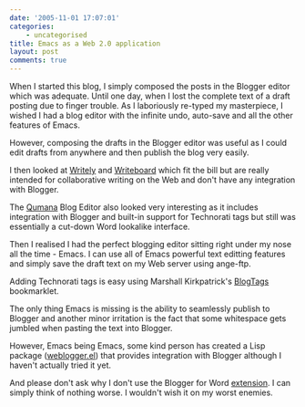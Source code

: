 ```yaml
---
date: '2005-11-01 17:07:01'
categories:
    - uncategorised
title: Emacs as a Web 2.0 application
layout: post
comments: true
---
```

When I started this blog, I simply composed the posts in the Blogger
editor which was adequate. Until one day, when I lost the complete text
of a draft posting due to finger trouble. As I laboriously re-typed my
masterpiece, I wished I had a blog editor with the infinite undo,
auto-save and all the other features of Emacs.

However, composing the drafts in the Blogger editor was useful as I
could edit drafts from anywhere and then publish the blog very easily.

I then looked at [Writely](http://www.writely.com/) and
[Writeboard](http://www.writeboard.com/) which fit the bill but are
really intended for collaborative writing on the Web and don't have any
integration with Blogger.

The [Qumana](http://www.qumana.com/) Blog Editor also looked very
interesting as it includes integration with Blogger and built-in support
for Technorati tags but still was essentially a cut-down Word lookalike
interface.

Then I realised I had the perfect blogging editor sitting right under my
nose all the time - Emacs. I can use all of Emacs powerful text editting
features and simply save the draft text on my Web server using ange-ftp.

Adding Technorati tags is easy using Marshall Kirkpatrick's
[BlogTags](http://marshallk.com/technorati-tag-troubleshooting)
bookmarklet.

The only thing Emacs is missing is the ability to seamlessly publish to
Blogger and another minor irritation is the fact that some whitespace
gets jumbled when pasting the text into Blogger.

However, Emacs being Emacs, some kind person has created a Lisp package
([weblogger.el](http://elisp.info/)) that provides integration with
Blogger although I haven't actually tried it yet.

And please don't ask why I don't use the Blogger for Word
[extension](http://buzz.blogger.com/bloggerforword.html). I can simply
think of nothing worse. I wouldn't wish it on my worst enemies.

